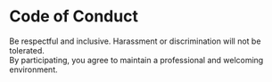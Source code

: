 # Code of Conduct

Be respectful and inclusive. Harassment or discrimination will not be tolerated.  
By participating, you agree to maintain a professional and welcoming environment.
